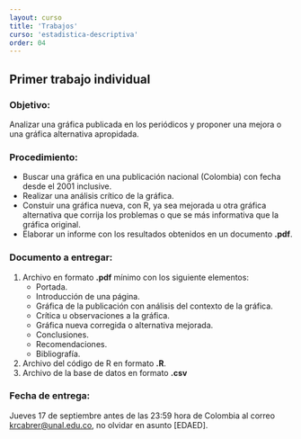 ```yaml
---
layout: curso
title: 'Trabajos'
curso: 'estadistica-descriptiva'
order: 04
---
```



## Primer trabajo individual

### Objetivo:

Analizar una gráfica publicada en los periódicos y proponer una 
mejora o una gráfica alternativa apropidada.

### Procedimiento:

  - Buscar una gráfica en una publicación nacional (Colombia) con fecha
    desde el 2001 inclusive.
  - Realizar una análisis crítico de la gráfica.
  - Constuir una gráfica nueva, con R, ya sea mejorada u otra gráfica alternativa
    que corrija los problemas o que se más informativa que la gráfica original.
  - Elaborar un informe con los resultados obtenidos en un documento **.pdf**.
  
### Documento a entregar:
  1. Archivo en formato **.pdf** mínimo con los siguiente elementos:
     - Portada.
     - Introducción de una página.
     - Gráfica de la publicación con análisis del contexto de la gráfica.
     - Crítica u observaciones a la gráfica.
     - Gráfica nueva corregida o alternativa mejorada.
     - Conclusiones.
     - Recomendaciones.
     - Bibliografía.
  2. Archivo del código de R en formato **.R**.
  3. Archivo de la base de datos en formato **.csv**
  
### Fecha de entrega:
  Jueves 17 de septiembre antes de las 23:59 hora de Colombia al 
  correo krcabrer@unal.edu.co, no olvidar en asunto [EDAED].
  
         

